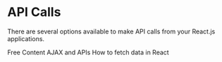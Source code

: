 # API Calls

There are several options available to make API calls from your React.js applications.

<ResourceGroupTitle>Free Content</ResourceGroupTitle>
<BadgeLink colorScheme='blue' badgeText='Official Docs' href='https://reactjs.org/docs/faq-ajax.html'>AJAX and APIs</BadgeLink>
<BadgeLink colorScheme='yellow' badgeText='Read' href='https://www.robinwieruch.de/react-hooks-fetch-data/'>How to fetch data in React</BadgeLink>

